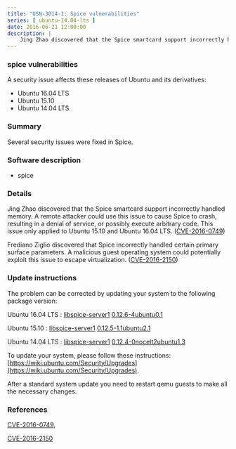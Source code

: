 ```yaml
---
title: "USN-3014-1: Spice vulnerabilities"
series: [ ubuntu-14.04-lts ]
date: 2016-06-21 12:00:00
description: |
    Jing Zhao discovered that the Spice smartcard support incorrectly handled memory. A remote attacker could use this issue to cause Spice to crash, resulting in a denial of service, or possibly execute arbitrary code. This issue only applied to Ubuntu 15.10 and Ubuntu 16.04 LTS. ([CVE-2016-0749](http://people.ubuntu.com/~ubuntu-security/cve/CVE-2016-0749))
--- 
```

 
### spice vulnerabilities

A security issue affects these releases of Ubuntu and its derivatives:

* Ubuntu 16.04 LTS
* Ubuntu 15.10
* Ubuntu 14.04 LTS

### Summary

Several security issues were fixed in Spice. 

### Software description

* spice 

### Details

Jing Zhao discovered that the Spice smartcard support incorrectly handled memory. A remote attacker could use this issue to cause Spice to crash, resulting in a denial of service, or possibly execute arbitrary code. This issue only applied to Ubuntu 15.10 and Ubuntu 16.04 LTS. ([CVE-2016-0749](http://people.ubuntu.com/~ubuntu-security/cve/CVE-2016-0749))

Frediano Ziglio discovered that Spice incorrectly handled certain primary surface parameters. A malicious guest operating system could potentially exploit this issue to escape virtualization. ([CVE-2016-2150](http://people.ubuntu.com/~ubuntu-security/cve/CVE-2016-2150)) 

### Update instructions

The problem can be corrected by updating your system to the following package version:

Ubuntu 16.04 LTS
 : [libspice-server1](https://launchpad.net/ubuntu/+source/spice) <span> [0.12.6-4ubuntu0.1](https://launchpad.net/ubuntu/+source/spice/0.12.6-4ubuntu0.1) </span> 

Ubuntu 15.10
 : [libspice-server1](https://launchpad.net/ubuntu/+source/spice) <span> [0.12.5-1.1ubuntu2.1](https://launchpad.net/ubuntu/+source/spice/0.12.5-1.1ubuntu2.1) </span> 

Ubuntu 14.04 LTS
 : [libspice-server1](https://launchpad.net/ubuntu/+source/spice) <span> [0.12.4-0nocelt2ubuntu1.3](https://launchpad.net/ubuntu/+source/spice/0.12.4-0nocelt2ubuntu1.3) </span> 

To update your system, please follow these instructions: [https://wiki.ubuntu.com/Security/Upgrades](https://wiki.ubuntu.com/Security/Upgrades).

After a standard system update you need to restart qemu guests to make all the necessary changes. 

### References

 [CVE-2016-0749](http://people.ubuntu.com/~ubuntu-security/cve/CVE-2016-0749), 

 [CVE-2016-2150](http://people.ubuntu.com/~ubuntu-security/cve/CVE-2016-2150)
 
